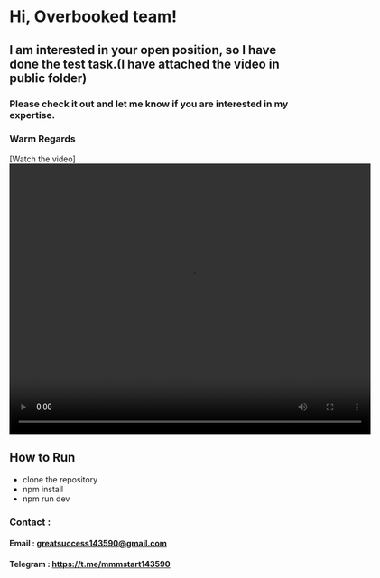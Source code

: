 # Hi, Overbooked team!

## I am interested in your open position, so I have done the test task.(I have attached the video in public folder)

### Please check it out and let me know if you are interested in my expertise.

### Warm Regards
<!-- Embedding the video -->
[Watch the video]
<video width="640" height="480" controls>
  <source src="/public/test task.wmv" type="video/wmv">
  Your browser does not support the video tag.
</video>

## How to Run
- clone the repository
- npm install 
- npm run dev

### Contact : 
#### Email : greatsuccess143590@gmail.com
#### Telegram : https://t.me/mmmstart143590
